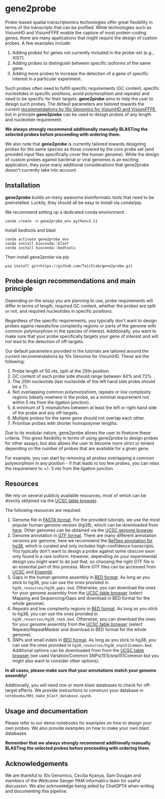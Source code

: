 # gene2probe

Probe-based spatial transcriptomics technologies offer great flexibility in terms of the transcripts that can be profiled. 
While technologies such as VisiumHD and VisiumFFPE enable the capture of most protein-coding genes, there are many applications that might require the design of custom probes.
A few examples include:

1. Adding probes for genes not currently included in the probe-set (e.g., XIST).
2. Adding probes to distinguish between specific isoforms of the same gene.
3. Adding more probes to increase the detection of a gene of specific interest in a particular experiment.

Such probes often need to fulfill specific requirements (GC content, specific nucleotides in specific positions, avoid polymorphism and repeats) and need to be specific for their targets. 
**gene2probe** aims to help the user to design such probes. The default parameters are tailored towards the current [recommendations by 10x Genomics for VisiumHD and VisiumFFPE](https://cdn.10xgenomics.com/image/upload/v1697739385/support-documents/CG000621_CustomProbeDesign_TechNote_RevC.pdf), but in principle **gene2probe** can be used to design probes of any length and nucleotide requirement.

**We always strongly recommend additionally manually BLASTing the selected probes before proceeding with ordering them.**

We also note that **gene2probe** is currently tailored towards designing probes for the same species as those covered by the core probe set (and provided input files specifically cover the human genome). 
While the design of custom probes against bacterial or viral genomes is an exciting application, they pose many additional considerations that gene2probe doesn't currently take into account.

## Installation

**gene2probe** builds on many awesome bioinformatic tools that need to be preinstalled. Luckily, they should all be easy to install via conda/pip.

We recommend setting up a dedicated conda environment.

```
conda create -n gene2probe_env python=3.11
```

Install bedtools and blast

```
conda activate gene2probe_env
conda install bioconda::blast
conda install bioconda::bedtools
```

Then install gene2probe via pip

```
pip install git+https://github.com/Teichlab/gene2probe.git
```

## Probe design recommendations and main principle

Depending on the assay you are planning to use, probe requirements will differ in terms of length, required GC content, whether the probes are split or not, and required nucleotides in specific positions.

Regardless of the specific requirements, you typically don't want to design probes agains repeats/low complexity regions or parts of the genome with common polymorphism in the species of interest. Additionally, you want to make sure that your probe specifically targets your gene of interest and will not lead to the detection of off-targets.

Our default parameters provided in the tutorials are tailored around the current recommendations by 10x Genomis for VisiumHD. These are the following:
1. Probe length of 50 nts, split at the 25th position.
2. GC content of each probe side should range between 44% and 72%.
3. The 25th nucleotide (last nucleotide of the left hand side probe should be a T).
4. Not overlapping common polymorpshism, repeats or low complexity regions (ideally nowhere in the probe, as a minimal requirement not within 5 nts from the ligation junction).
5. A minimum of 5 mismatches between at least the left or right hand side of the probe and any off-targets.
6. Multiple probes for the same gene should not overlap each other.
7. Prioritise probes with shorter homopolymer lengths.

Due to its modular nature, gene2probe allows the user to finetune these criteria. This gives flexibility in terms of using gene2probe to design probes for other assays, but also allows the user to become more strict or lenient depending on the number of probes that are available for a given gene.

For example, you can start by removing all probes overlapping a common polymorphism in any position - if that leads to too few probes, you can relax the requirement to +/- 5 nts from the ligation junction.

## Resources

We rely on several publicly available resources, most of which can be directly obtained via the [UCSC table browser](https://genome.ucsc.edu/cgi-bin/hgTables).

The following resources are required:
1. Genome file in [FASTA format](https://en.wikipedia.org/wiki/FASTA_format). For the provided tutorials, we use the most popular human genome version (hg38), which can be downloaded from [here](https://hgdownload.soe.ucsc.edu/goldenPath/hg38/bigZips/hg38.fa.gz). Other genomes can be obtained via the [UCSC genome browser](https://hgdownload.soe.ucsc.edu/downloads.html).
2. Genome annotation in [GTF format](https://genome.ucsc.edu/FAQ/FAQformat.html#format4). There are many different annotation versions per genome, here we recommend the [RefSeq annotation for hg38](https://hgdownload.soe.ucsc.edu/goldenPath/hg38/bigZips/genes/hg38.ncbiRefSeq.gtf.gz), which is curated and only includes high-confidence transcripts. 
You typically don't want to design a probe against some obscure exon only found in a rare isoform. However, depending on your experimental design you might want to do just that, so choosing the right GTF file is an essential part of this process. 
More GTF files can be accessed from [UCSC](https://genome.ucsc.edu/cgi-bin/hgTables) and [Ensembl](https://ftp.ensembl.org/pub/current_gtf/homo_sapiens/).
3. Gaps in the human genome assembly in [BED format](https://genome.ucsc.edu/FAQ/FAQformat.html#format1). As long as you stick to hg38, you can use the ones provided in `hg38_resources/hg38_gaps.bed`. Otherwise, you can download the ones for your genome assembly from the [UCSC table browser](https://genome.ucsc.edu/cgi-bin/hgTables) (select Mapping and Sequencing/Gaps and download in BED format for the whole genome).
4. Repeats and low complexity regions in [BED format](https://genome.ucsc.edu/FAQ/FAQformat.html#format1). As long as you stick to hg38, you can use the ones provided in `hg38_resources/hg38_rmsk.bed`. Otherwise, you can download the ones for your genome assembly from the [UCSC table browser](https://genome.ucsc.edu/cgi-bin/hgTables) (select Repeats/RepeatMasker and download in BED format for the whole genome).
5. SNPs and small indels in [BED format](https://genome.ucsc.edu/FAQ/FAQformat.html#format1). As long as you stick to hg38, you can use the ones provided in `hg38_resources/hg38_snp151Common.bed`. Additional options can be downloaded from from the [UCSC table browser](https://genome.ucsc.edu/cgi-bin/hgTables) (we used Variation/Common SNPs(151)/snp151Common but you might also want to consider other options).

 **In all cases, please make sure that your annotations match your genome assembly!**

Additionally, you will need one or more blast databases to check for off-target effects. We provide instructions to construct your database in `notebooks/001_make_blast_database.ipynb`.

## Usage and documentation

Please refer to our demo notebooks for examples on how to design your own probes.
We also provide examples on how to make your own blast databases.

**Remember that we always strongly recommend additionally manually BLASTing the selected probes before proceeding with ordering them.**

## Acknowledgements

We are thankful to 10x Genomics, Cecilia Kyanya, Sam Dougan and members of the Wellcome Sanger PAM informatics team for useful discussion. We also acknowledge being aided by ChatGPT4 when writing and documenting this pipeline.
